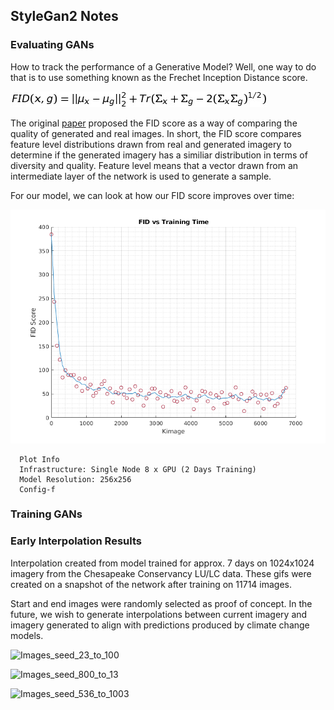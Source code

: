 ## StyleGan2 Notes

### Evaluating GANs

How to track the performance of a Generative Model? Well, one way to do that is to use something known as the 
Frechet Inception Distance score.  

![FID](images/render.png)

The original [paper](https://arxiv.org/abs/1706.08500) proposed the FID score as a way of comparing the quality of generated and real images. In short, the FID score compares feature level distributions drawn from real and generated imagery to determine if the generated imagery has a similiar distribution in terms of diversity and quality. Feature level means that a vector drawn from an intermediate layer of the network is used to generate a sample.

For our model, we can look at how our FID score improves over time:

![FIDvsTime](images/FIDvsTime.png)

```
  Plot Info
  Infrastructure: Single Node 8 x GPU (2 Days Training)
  Model Resolution: 256x256
  Config-f
```

### Training GANs

### Early Interpolation Results

Interpolation created from model trained for approx. 7 days on 1024x1024 imagery from the Chesapeake Conservancy LU/LC data. These gifs were created on a snapshot of the network after training on 11714 images.

Start and end images were randomly selected as proof of concept. In the future, we wish to generate interpolations between current imagery and imagery generated to align with predictions produced by climate change models.

![Images_seed_23_to_100](images/23_100_D150.gif)

![Images_seed_800_to_13](images/800_13_D150.gif)

![Images_seed_536_to_1003](images/536_1003_D150.gif)

